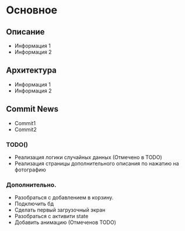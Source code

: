 # Основное
## Описание 
- Информация 1
- Информация 2

## Архитектура
- Информация 1
- Информация 2

## Commit News
- Commit1
- Commit2

### TODO()
- Реализация логики случайных данных (Отмечено в TODO)
- Реализация страницы дополнительного описания по нажатию на фотографию
### Дополнительно. 
- Разобраться с добавлением в корзину. 
- Подключить бд
- Сделать первый загрузочный экран
- Разобраться с активити state
- Добавить анимацию (Отмеченов TODO)